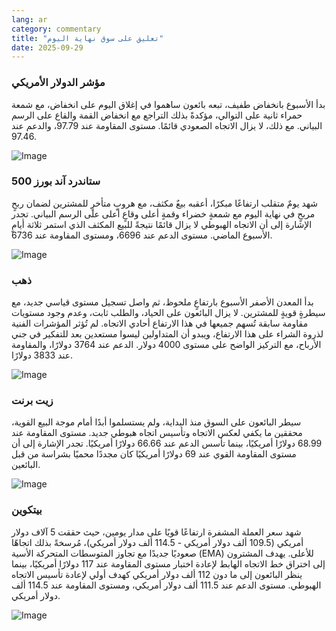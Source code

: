 ```yaml
---
lang: ar
category: commentary
title: "تعليق على سوق نهاية اليوم"
date: 2025-09-29
---
```


### مؤشر الدولار الأمريكي

بدأ الأسبوع بانخفاض طفيف، تبعه بائعون ساهموا في إغلاق اليوم على انخفاض، مع شمعة حمراء ثانية على التوالي، مؤكدةً بذلك التراجع مع انخفاض القمة والقاع على الرسم البياني. مع ذلك، لا يزال الاتجاه الصعودي قائمًا. مستوى المقاومة عند 97.79، والدعم عند 97.46.

![Image](https://markleighedu.github.io/img/Sep-2025/29-Sep-2025/usdindex.jpg)

### ستاندرد آند بورز 500

شهد يومٌ متقلب ارتفاعًا مبكرًا، أعقبه بيعٌ مكثف، مع هروبٍ متأخرٍ للمشترين لضمان ربحٍ مربحٍ في نهاية اليوم مع شمعةٍ خضراء وقمةٍ أعلى وقاعٍ أعلى على الرسم البياني. تجدر الإشارة إلى أن الاتجاه الهبوطي لا يزال قائمًا نتيجةً للبيع المكثف الذي استمر ثلاثة أيامٍ الأسبوع الماضي. مستوى الدعم عند 6696، ومستوى المقاومة عند 6736.

![Image](https://markleighedu.github.io/img/Sep-2025/29-Sep-2025/sp500.jpg)

### ذهب

بدأ المعدن الأصفر الأسبوع بارتفاعٍ ملحوظ، ثم واصل تسجيل مستوى قياسي جديد، مع سيطرةٍ قويةٍ للمشترين. لا يزال البائعون على الحياد، والطلب ثابت، وعدم وجود مستويات مقاومة سابقة تُسهم جميعها في هذا الارتفاع أحادي الاتجاه. لم تُؤثر المؤشرات الفنية لذروة الشراء على هذا الارتفاع، ويبدو أن المتداولين ليسوا مستعدين بعد للتفكير في جني الأرباح، مع التركيز الواضح على مستوى 4000 دولار. الدعم عند 3764 دولارًا، والمقاومة عند 3833 دولارًا.

![Image](https://markleighedu.github.io/img/Sep-2025/29-Sep-2025/gold.jpg)

### زيت برنت

سيطر البائعون على السوق منذ البداية، ولم يستسلموا أبدًا أمام موجة البيع القوية، محققين ما يكفي لعكس الاتجاه وتأسيس اتجاه هبوطي جديد. مستوى المقاومة عند 68.99 دولارًا أمريكيًا، بينما تأسس الدعم عند 66.66 دولارًا أمريكيًا. تجدر الإشارة إلى أن مستوى المقاومة القوي عند 69 دولارًا أمريكيًا كان مجددًا محميًا بشراسة من قبل البائعين.

![Image](https://markleighedu.github.io/img/Sep-2025/29-Sep-2025/brentoil.jpg)

### بيتكوين

شهد سعر العملة المشفرة ارتفاعًا قويًا على مدار يومين، حيث حققت 5 آلاف دولار أمريكي (109.5 ألف دولار أمريكي - 114.5 ألف دولار أمريكي)، مُرسخةً بذلك اتجاهًا صعوديًا جديدًا مع تجاوز المتوسطات المتحركة الأسية (EMA) للأعلى. يهدف المشترون إلى اختراق خط الاتجاه الهابط لإعادة اختبار مستوى المقاومة عند 117 دولارًا أمريكيًا، بينما ينظر البائعون إلى ما دون 112 ألف دولار أمريكي كهدف أولي لإعادة تأسيس الاتجاه الهبوطي. مستوى الدعم عند 111.5 ألف دولار أمريكي، ومستوى المقاومة عند 114.5 ألف دولار أمريكي.

![Image](https://markleighedu.github.io/img/Sep-2025/29-Sep-2025/bitcoin.jpg)

